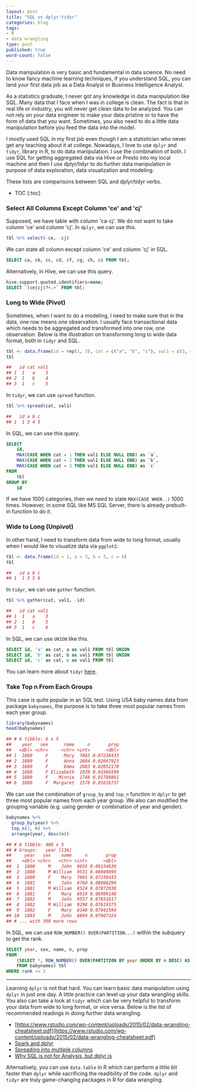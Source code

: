 ```yaml
---
layout: post
title: "SQL vs dplyr-tidyr"
categories: blog
tags:
- R
- data wrangling
type: post
published: true
word-count: false
---
```


Data manipulation is very basic and fundamental in data science. No need to know fancy machine learning techniques, if you understand SQL, you can land your first data job as a Data Analyst or Business Intelligence Analyst. 

As a statistics graduate, I never got any knowledge	 in data manipulation like SQL. Many data that I face when I was in college is  clean. The fact is that in real life or industry, you will never get clean data to be analyzed. You can not rely on your data engineer to make your data pristine or to have the form of data that you want. Sometimes, you also need to do a little data manipulation before you feed the data into the model.

I mostly used SQL in my first job even though I am a statistician who never get any teaching about it at college. Nowadays, I love to use `dplyr` and `tidyr`, library in R, to do data manipulation. I use the combination of both. I use SQL for getting aggregated data via Hive or Presto into my local machine and then I use dplyr/tidyr to do further data manipulation in purpose of data exploration, data visualization and modeling.

These lists are comparisons between SQL and dplyr/tidyr verbs. 

* TOC
{:toc}

### Select All Columns Except Column 'ce' and 'cj'

Supposed, we have table with column 'ca-cj'. We do not want to take column 'ce' and column 'cj'. In `dplyr`, we can use this.

```r
tbl %>% select(-ce, -cj)
```

We can state all column except column 'ce' and column 'cj' in SQL.

```sql
SELECT ca, cb, cc, cd, cf, cg, ch, ci FROM tbl;
```

Alternatively, in Hive, we can use this query.

```sql
hive.support.quoted.identifiers=none;
SELECT `(ce|cj)?+.+` FROM tbl;
```

### Long to Wide (Pivot)

Sometimes, when I want to do a modeling, I need to make sure that in the data, one row means one observation. I usually face transactional data which needs to be aggregated and transformed into one row, one observation. Below is the illustration on transforming long to wide data format, both in `tidyr` and SQL.

```r
tbl <- data.frame(id = rep(1, 3), cat = c("a", "b", "c"), val1 = c(3, 4, 5))
tbl
```

```r
##   id cat val1
## 1  1   a    3
## 2  1   b    4
## 3  1   c    5
```

In `tidyr`, we can use `spread` function.

```r
tbl %>% spread(cat, val1)
```

```r
##   id a b c
## 1  1 3 4 5
```

In SQL, we can use this query.

```sql
SELECT 
	id,
	MAX(CASE WHEN cat = 1 THEN val1 ELSE NULL END) as `a`,
	MAX(CASE WHEN cat = 2 THEN val1 ELSE NULL END) as `b`,
	MAX(CASE WHEN cat = 3 THEN val1 ELSE NULL END) as `c`
FROM 
	tbl
GROUP BY
	id
```

If we have 1000 categories, then we need to state `MAX(CASE WHEN..)` 1000 times. However, in some SQL like MS SQL Server, there is already prebuilt-in function to do it.

### Wide to Long (Unpivot)

In other hand, I need to transform data from wide to long format, usually when I would like to visualize data via `ggplot2`. 

```r
tbl <- data.frame(id = 1, a = 3, b = 5, c = 6)
tbl
```

```r
##   id a b c
## 1  1 3 5 6
```

In `tidyr`, we can use `gather` function.

```r
tbl %>% gather(cat, val1, -id)
```

```r
##   id cat val1
## 1  1   a    3
## 2  1   b    5
## 3  1   c    6
```

In SQL, we can use `UNION` like this.

```sql
SELECT id, 'a' as cat, a as val1 FROM tbl UNION
SELECT id, 'b' as cat, b as val1 FROM tbl UNION
SELECT id, 'c' as cat, c as val1 FROM tbl
```

You can learn more about `tidyr` [here](http://tidyr.tidyverse.org/).

### Take Top n From Each Groups

This case is quite popular in an SQL test. Using USA baby names data from package `babynames`, the purpose is to take three most popular names from each year group.

```r
library(babynames)
head(babynames)
```

```r
## # A tibble: 6 x 5
##    year   sex      name     n       prop
##   <dbl> <chr>     <chr> <int>      <dbl>
## 1  1880     F      Mary  7065 0.07238433
## 2  1880     F      Anna  2604 0.02667923
## 3  1880     F      Emma  2003 0.02052170
## 4  1880     F Elizabeth  1939 0.01986599
## 5  1880     F    Minnie  1746 0.01788861
## 6  1880     F  Margaret  1578 0.01616737
```

We can use the combination of `group_by` and `top_n` function in `dplyr` to get three most popular names from each year group. We also can modified the grouping variable (e.g. using gender or combination of year and gender).

```r
babynames %>%
  group_by(year) %>%
  top_n(3, n) %>%
  arrange(year, desc(n))
```

```r
## # A tibble: 408 x 5
## # Groups:   year [136]
##     year   sex    name     n       prop
##    <dbl> <chr>   <chr> <int>      <dbl>
##  1  1880     M    John  9655 0.08154630
##  2  1880     M William  9531 0.08049899
##  3  1880     F    Mary  7065 0.07238433
##  4  1881     M    John  8769 0.08098299
##  5  1881     M William  8524 0.07872038
##  6  1881     F    Mary  6919 0.06999140
##  7  1882     M    John  9557 0.07831617
##  8  1882     M William  9298 0.07619375
##  9  1882     F    Mary  8148 0.07042594
## 10  1883     M    John  8894 0.07907324
## # ... with 398 more rows
```

In SQL, we can use `ROW_NUMBER() OVER(PARTITION...)` within the subquery to get the rank.

```sql
SELECT year, sex, name, n, prop
FROM
	(SELECT *, ROW_NUMBER() OVER(PARTITION BY year ORDER BY n DESC) AS rank
	FROM babynames) tbl
WHERE rank <= 3
```

---

Learning `dplyr` is not that hard. You can learn basic data manipulation using `dplyr` in just one day. A little practice can level up your data wrangling skills. You also can take a look at `tidyr` which can be very helpful to transform your data from wide to long format, or vice versa. Below is the list of recommended readings in doing further data wrangling.

- [https://www.rstudio.com/wp-content/uploads/2015/02/data-wrangling-cheatsheet.pdf](https://www.rstudio.com/wp-content/uploads/2015/02/data-wrangling-cheatsheet.pdf)
- [Spark and dplyr](https://spark.rstudio.com/dplyr.html)
- [Spreading into multiple columns](https://stackoverflow.com/questions/30592094/r-spreading-multiple-columns-with-tidyr)
- [Why SQL is not for Analysis, but dplyr is](https://blog.exploratory.io/why-sql-is-not-for-analysis-but-dplyr-is-5e180fef6aa7)

Alternatively, you can use `data.table` in R which can perform a little bit faster than `dplyr` while sacrificing the readibility of the code. `dplyr` and `tidyr` are truly game-changing packages in R for data wrangling.